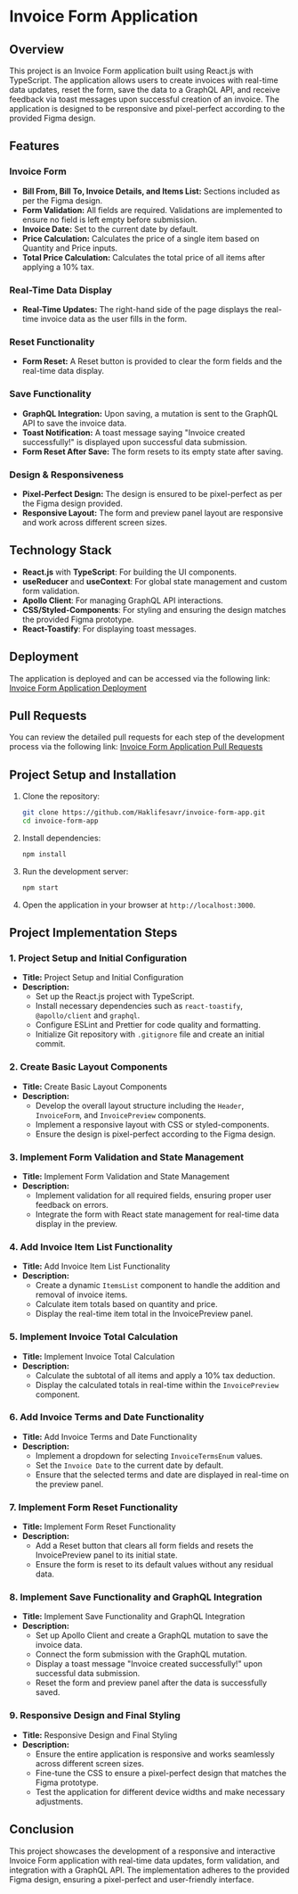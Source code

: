 # Invoice Form Application

## Overview

This project is an Invoice Form application built using React.js with TypeScript. The application allows users to create invoices with real-time data updates, reset the form, save the data to a GraphQL API, and receive feedback via toast messages upon successful creation of an invoice. The application is designed to be responsive and pixel-perfect according to the provided Figma design.

## Features

### Invoice Form
- **Bill From, Bill To, Invoice Details, and Items List:** Sections included as per the Figma design.
- **Form Validation:** All fields are required. Validations are implemented to ensure no field is left empty before submission.
- **Invoice Date:** Set to the current date by default.
- **Price Calculation:** Calculates the price of a single item based on Quantity and Price inputs.
- **Total Price Calculation:** Calculates the total price of all items after applying a 10% tax.

### Real-Time Data Display
- **Real-Time Updates:** The right-hand side of the page displays the real-time invoice data as the user fills in the form.

### Reset Functionality
- **Form Reset:** A Reset button is provided to clear the form fields and the real-time data display.

### Save Functionality
- **GraphQL Integration:** Upon saving, a mutation is sent to the GraphQL API to save the invoice data.
- **Toast Notification:** A toast message saying "Invoice created successfully!" is displayed upon successful data submission.
- **Form Reset After Save:** The form resets to its empty state after saving.

### Design & Responsiveness
- **Pixel-Perfect Design:** The design is ensured to be pixel-perfect as per the Figma design provided.
- **Responsive Layout:** The form and preview panel layout are responsive and work across different screen sizes.

## Technology Stack
- **React.js** with **TypeScript**: For building the UI components.
- **useReducer** and **useContext**: For global state management and custom form validation.
- **Apollo Client**: For managing GraphQL API interactions.
- **CSS/Styled-Components**: For styling and ensuring the design matches the provided Figma prototype.
- **React-Toastify**: For displaying toast messages.

## Deployment

The application is deployed and can be accessed via the following link:
[Invoice Form Application Deployment](https://invoice-form-app.vercel.app/)

## Pull Requests

You can review the detailed pull requests for each step of the development process via the following link:
[Invoice Form Application Pull Requests](https://github.com/Haklifesavr/invoice-form-app/pulls?q=is%3Apr+is%3Aclosed)

## Project Setup and Installation

1. Clone the repository:

    ```bash
    git clone https://github.com/Haklifesavr/invoice-form-app.git
    cd invoice-form-app
    ```

2. Install dependencies:

    ```bash
    npm install
    ```

3. Run the development server:

    ```bash
    npm start
    ```

4. Open the application in your browser at `http://localhost:3000`.

## Project Implementation Steps

### 1. **Project Setup and Initial Configuration**
   - **Title:** Project Setup and Initial Configuration
   - **Description:** 
     - Set up the React.js project with TypeScript.
     - Install necessary dependencies such as `react-toastify`, `@apollo/client` and `graphql`.
     - Configure ESLint and Prettier for code quality and formatting.
     - Initialize Git repository with `.gitignore` file and create an initial commit.

### 2. **Create Basic Layout Components**
   - **Title:** Create Basic Layout Components
   - **Description:** 
     - Develop the overall layout structure including the `Header`, `InvoiceForm`, and `InvoicePreview` components.
     - Implement a responsive layout with CSS or styled-components.
     - Ensure the design is pixel-perfect according to the Figma design.

### 3. **Implement Form Validation and State Management**
   - **Title:** Implement Form Validation and State Management
   - **Description:** 
     - Implement validation for all required fields, ensuring proper user feedback on errors.
     - Integrate the form with React state management for real-time data display in the preview.

### 4. **Add Invoice Item List Functionality**
   - **Title:** Add Invoice Item List Functionality
   - **Description:** 
     - Create a dynamic `ItemsList` component to handle the addition and removal of invoice items.
     - Calculate item totals based on quantity and price.
     - Display the real-time item total in the InvoicePreview panel.

### 5. **Implement Invoice Total Calculation**
   - **Title:** Implement Invoice Total Calculation
   - **Description:** 
     - Calculate the subtotal of all items and apply a 10% tax deduction.
     - Display the calculated totals in real-time within the `InvoicePreview` component.

### 6. **Add Invoice Terms and Date Functionality**
   - **Title:** Add Invoice Terms and Date Functionality
   - **Description:** 
     - Implement a dropdown for selecting `InvoiceTermsEnum` values.
     - Set the `Invoice Date` to the current date by default.
     - Ensure that the selected terms and date are displayed in real-time on the preview panel.

### 7. **Implement Form Reset Functionality**
   - **Title:** Implement Form Reset Functionality
   - **Description:** 
     - Add a Reset button that clears all form fields and resets the InvoicePreview panel to its initial state.
     - Ensure the form is reset to its default values without any residual data.

### 8. **Implement Save Functionality and GraphQL Integration**
   - **Title:** Implement Save Functionality and GraphQL Integration
   - **Description:** 
     - Set up Apollo Client and create a GraphQL mutation to save the invoice data.
     - Connect the form submission with the GraphQL mutation.
     - Display a toast message "Invoice created successfully!" upon successful data submission.
     - Reset the form and preview panel after the data is successfully saved.

### 9. **Responsive Design and Final Styling**
   - **Title:** Responsive Design and Final Styling
   - **Description:** 
     - Ensure the entire application is responsive and works seamlessly across different screen sizes.
     - Fine-tune the CSS to ensure a pixel-perfect design that matches the Figma prototype.
     - Test the application for different device widths and make necessary adjustments.

## Conclusion

This project showcases the development of a responsive and interactive Invoice Form application with real-time data updates, form validation, and integration with a GraphQL API. The implementation adheres to the provided Figma design, ensuring a pixel-perfect and user-friendly interface.
